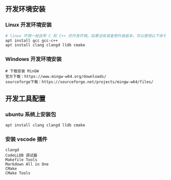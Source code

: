 
## 开发环境安装

### Linux 开发环境安装

```sh
# linux 环境一般自带 C 和 C++ 的开发环境。如果没有或者想升级版本。可以使用以下命令安装:
apt install gcc gcc-c++
apt install clang clangd lldb cmake
```

### Windows 开发环境安装 

```
# 下载安装 MinGW
官方下载：https://www.mingw-w64.org/downloads/
sourceforge下载：https://sourceforge.net/projects/mingw-w64/files/
```

## 开发工具配置
### ubuntu 系统上安装包

```sh
apt install clang clangd lldb cmake
```

### 安装 vscode 插件

```
clangd
CodeLLDB 调试器
Makefile Tools
Markdown All in One
CMake
CMake Tools
```